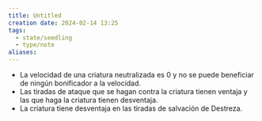 ```yaml
---
title: Untitled
creation date: 2024-02-14 13:25
tags:
  - state/seedling
  - type/note
aliases:
---
```


- La velocidad de una criatura neutralizada es 0 y no se puede beneficiar de ningún bonificador a la velocidad.
- Las tiradas de ataque que se hagan contra la criatura tienen ventaja y las que haga la criatura tienen desventaja.
- La criatura tiene desventaja en las tiradas de salvación de Destreza.